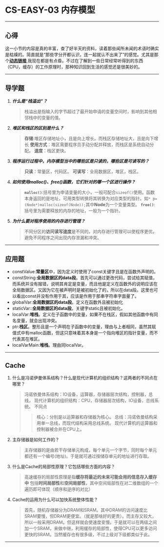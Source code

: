 # CS-EASY-03 内存模型
***
## 心得
这一小节的内容是真的丰富，查了好半天的资料，读着那些闻所未闻的术语时确实是枯燥的。简直就是“那些字分开都认识，连一起就认不出来了”的感觉。尤其是那个<u>**动态链接**</u>,我现在都是有点昏。不过在了解到一些日常经常听得到的东西（CPU，缓存）的工作原理时，那种知识回到生活的感觉还是很美妙的。
***
## 导学题
1. ***什么是“栈溢出”？***
    >栈溢出是指输入的字节超过了最开始申请的变量空间时，影响到其他相邻栈中的变量的值。
2. ***堆区和栈区的区别是什么？***
    >**存储**:堆区存储地址小，且是向上增长。而栈区存储地址大，且是向下增长
    >**使用方式**：堆区需要程序员手动分配并释放，而栈区是系统自动分配。
    >**速度**：栈区更快。
3. ***程序运行过程中，内存模型当中的哪些区是只读的，哪些区是可读写的？***    
    >**只读**：常量区，代码区。
    >**可读写**：全局数据区，堆区，栈区。
4. ***如何使用malloc()、free()函数，它们针对的哪一个区进行操作？***
    >**`malloc()`**:括号里为申请变量的大小，一般可配合`sizeof()`使用。函数本身返回的是地址，可用类型转换将其转换为对应类型的指针。如`* p=(Node*)malloc(sizeof(Node));`其中**Node**为一个变量类型。
    >**`free()`**:括号里为需要释放的内存的地址，一般为一个指针。
5. ***为什么要对程序使用的内存进行管理？***
    >不同分区的**访问读写速度**是不同的，对内存进行管理可以使程序更优。
    >避免不同程序之间出现内存泄漏和冲突。
***
## 应用题
* constValue:**常量区**中，因为定义时使用了const关键字且是在函数外声明的。
* constString:**全局数据区的data段**。首先可以通过更改代码，尝试给其赋值，而系统并没有报错，说明其肯定是变量，而且他是定义在函数外的说明应该在全局数据区。又因为它在被声明时是被初始化了的，所以在data段。这里也可以看出const并没有作用于其，应该是作用于那串字符串字面量了。
* globalVar:**全局数据区的data段**。定义在函数外且被初始化
* staticVar::**全局数据区的data段**。关键字static且被初始化。
* localVar:**堆栈**。定义在子函数中的变量，如果不在栈区，假如其他函数中有同名变量，就会出现冲突。
* ptr:**栈区**。整形且是一个声明在子函数中的变量，理由与上者相同，虽然其赋值式中有malloc函数，但这只意味着其本身是一个指向堆区的指针变量，而不代表其在堆区。
* localVarMain:**堆栈**。理由同localVar。
***
## Cache
1. 什么是冯诺伊曼体系结构？什么是现代计算机的组织结构？这两者的不同点在哪里？  
    >冯诺依曼体系结构：IO设备，运算器，存储器层次结构，控制器，总线，
    >现代计算机的组织结构：CPU，存储器层次结构，IO设备，总线系统。
    >不同点
    >>核心：分别是以运算器和存储器为核心。
    总线：冯诺依曼结构采用单一总线，而现代结构采用总线系统。
    现代计算机的运算器和控制器被合并在CPU上。
2. 主存储器是如何工作的？
    >主存储器的是由若干存储单元构成，每个单元一个字节，同时每个单元都还有一个编号(地址)。于是就可通过按储存单元的地址进行存取。
3. 什么是Cache的局部性原理？它包括哪些方面的内容？
    >高速缓存的局部性原理是指**缓存将最近的未来可能会用的信息存入缓存中**
    包括**时间局部性**和**空间局部性**，其中空间局部性在对二维数组的一个遍历即可体现（顺序和逆序的对比）
4. Cache的运用为什么可以加快系统整体性能？
    >首先，随机存储器分为DRAM和SRAM。其中DRAM的访问速度比SRAM要慢，但DRAM更便宜。（就是那啥好的更贵）。而主存又较大，所以一般采用DRAM。但这样就会使速度变慢。于是就可以在两级之间加一个SRAM，来做中继，利用缓存的局部性，使得CPU可以更多访问更快的SRAM。当然缓存也有很多级，不过上级对下级都类似于此。
***    
